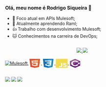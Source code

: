 ### Olá, meu nome é Rodrigo Siqueira 👋


- 🔭 Foco atual em  APIs Mulesoft;
- 🌱 Atualmente aprendendo Raml;
- 👍 Trabalho com desenvolvimento Mulesoft;
- 🐱‍ Conhecimentos na carreira de DevOps;
##
<div align="center">
  <a href="https://github.com/1rodrigosiqueira">
  <img height="140em" src="https://github-readme-stats.vercel.app/api?username=1rodrigosiqueira&show_icons=true&theme=gruvbox&include_all_commits=true&count_private=true"/>
  <img height="140em" src="https://github-readme-stats.vercel.app/api/top-langs/?username=1rodrigosiqueira&layout=compact&langs_count=7&theme=gruvbox"/>
</div>
<div style="display: inline_block"><br>
  <img align="center" alt="Mulesoft" height="30" width="30" src="https://cdn.icon-icons.com/icons2/2699/PNG/512/mulesoft_logo_icon_170933.png">
  <img align="center" alt="HTML 5" height="30" width="40" src="https://raw.githubusercontent.com/devicons/devicon/master/icons/html5/html5-original.svg">
  <img align="center" alt="CSS 3" height="30" width="40" src="https://raw.githubusercontent.com/devicons/devicon/master/icons/css3/css3-original.svg">
  <img align="center" alt="Java Script" height="30" width="40" src="https://raw.githubusercontent.com/devicons/devicon/master/icons/javascript/javascript-plain.svg">
  <img align="center" alt="Csharp" height="30" width="40" src="https://raw.githubusercontent.com/devicons/devicon/master/icons/csharp/csharp-original.svg">
</div>
  
  ##
 
<div> 
  <a href="https://https://www.instagram.com/rodrigo__siqueira/" target="_blank"><img src="https://img.shields.io/badge/-Instagram-%23E4405F?style=for-the-badge&logo=instagram&logoColor=white" target="_blank"></a>
  <a href = "mailto:1rodrigosiqueira"><img src="https://img.shields.io/badge/-Gmail-%23333?style=for-the-badge&logo=gmail&logoColor=white" target="_blank"></a>
  <a href="https://www.linkedin.com/in/rodrigosiqueira-22ago1980/" target="_blank"><img src="https://img.shields.io/badge/-LinkedIn-%230077B5?style=for-the-badge&logo=linkedin&logoColor=white" target="_blank"></a>  
</div>
